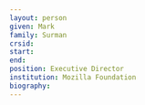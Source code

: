 ```yaml
---
layout: person
given: Mark
family: Surman
crsid: 
start: 
end:
position: Executive Director
institution: Mozilla Foundation
biography: 
---
```

